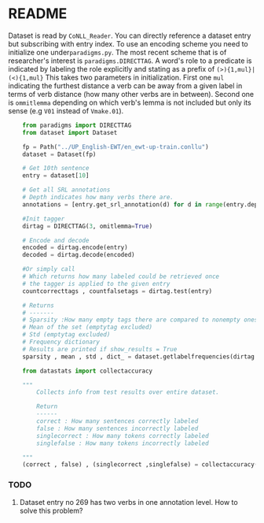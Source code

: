 # README

Dataset is read by ``CoNLL_Reader``. You can directly reference a dataset entry but subscribing with entry index. To use an encoding scheme you need to initialize one under``paradigms.py``. The most recent scheme that is of researcher's interest is ``paradigms.DIRECTTAG``. A word's role to a predicate is indicated by labeling the role explicitly and stating as a prefix of ``(>){1,mul}|(<){1,mul}``  This takes two parameters in initialization. First one ``mul`` indicating the furthest distance a verb can be away from a given label in terms of verb distance (how many other verbs are in between). Second one is ``ommitlemma`` depending on which verb's lemma is not included but only its sense (e.g ``V01`` instead of ``Vmake.01``). 

```python
    from paradigms import DIRECTTAG
    from dataset import Dataset

    fp = Path("../UP_English-EWT/en_ewt-up-train.conllu")
    dataset = Dataset(fp)

    # Get 10th sentence
    entry = dataset[10]

    # Get all SRL annotations
    # Depth indicates how many verbs there are.
    annotations = [entry.get_srl_annotation(d) for d in range(entry.depth)]

    #Init tagger
    dirtag = DIRECTTAG(3, omitlemma=True)

    # Encode and decode
    encoded = dirtag.encode(entry)
    decoded = dirtag.decode(encoded)

    #Or simply call
    # Which returns how many labeled could be retrieved once
    # the tagger is applied to the given entry
    countcorrecttags , countfalsetags = dirtag.test(entry)

    # Returns
    # -------
    # Sparsity :How many empty tags there are compared to nonempty ones.
    # Mean of the set (emptytag excluded)
    # Std (emptytag excluded)
    # Frequency dictionary
    # Results are printed if show_results = True
    sparsity , mean , std , dict_ = dataset.getlabelfrequencies(dirtag ,show_results = True , returndict = True)

    from datastats import collectaccuracy

    """
        Collects info from test results over entire dataset.

        Return
        ------
        correct : How many sentences correctly labeled
        false : How many sentences incorrectly labeled
        singlecorrect : How many tokens correctly labeled
        singlefalse : How many tokens incorrectly labeled

    """
    (correct , false) , (singlecorrect ,singlefalse) = collectaccuracy(dirtag , dataset , showresults= True)
```

### TODO
1. Dataset entry no 269 has two verbs in one annotation level. How to solve this problem?
